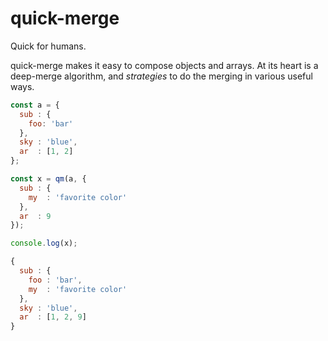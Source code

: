 # quick-merge

Quick for humans.

quick-merge makes it easy to compose objects and arrays. At its heart is a deep-merge
algorithm, and _strategies_ to do the merging in various useful ways.

```js
const a = {
  sub : {
    foo: 'bar'
  },
  sky : 'blue',
  ar  : [1, 2]
};

const x = qm(a, {
  sub : {
    my  : 'favorite color'
  },
  ar  : 9
});

console.log(x);

{
  sub : {
    foo : 'bar',
    my  : 'favorite color'
  },
  sky : 'blue',
  ar  : [1, 2, 9]
}

```

